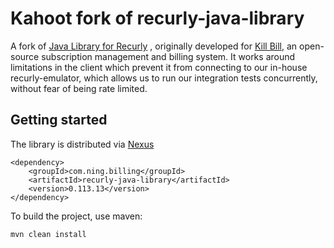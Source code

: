 Kahoot fork of recurly-java-library
===================================

A fork of [Java Library for Recurly](https://github.com/killbilling/recurly-java-library)
, originally developed for [Kill Bill](http://killbill.io), 
an open-source subscription management and billing system. It works around limitations 
in the client which prevent it from connecting to our in-house recurly-emulator, which 
allows us to run our integration tests concurrently, without fear of being rate limited. 

Getting started
---------------

The library is distributed via [Nexus](https://nexus.jx.jenkinsx.kahoost.com/#admin/repository/repositories:maven-releases)

```
<dependency>
    <groupId>com.ning.billing</groupId>
    <artifactId>recurly-java-library</artifactId>
    <version>0.113.13</version>
</dependency>
```

To build the project, use maven:

    mvn clean install
